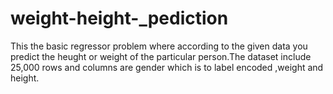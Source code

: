 # weight-height-_pediction
This the basic regressor problem where according to the given data you predict the heught or weight of the particular person.The dataset include 25,000 rows and columns are gender which is to label encoded ,weight and height.
